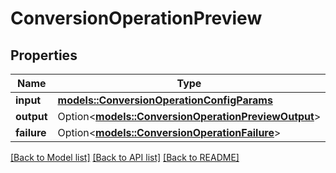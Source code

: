 # ConversionOperationPreview

## Properties

Name | Type | Description | Notes
------------ | ------------- | ------------- | -------------
**input** | [**models::ConversionOperationConfigParams**](ConversionOperationConfigParams.md) |  | 
**output** | Option<[**models::ConversionOperationPreviewOutput**](ConversionOperationPreviewOutput.md)> |  | [optional]
**failure** | Option<[**models::ConversionOperationFailure**](ConversionOperationFailure.md)> |  | [optional]

[[Back to Model list]](../README.md#documentation-for-models) [[Back to API list]](../README.md#documentation-for-api-endpoints) [[Back to README]](../README.md)


